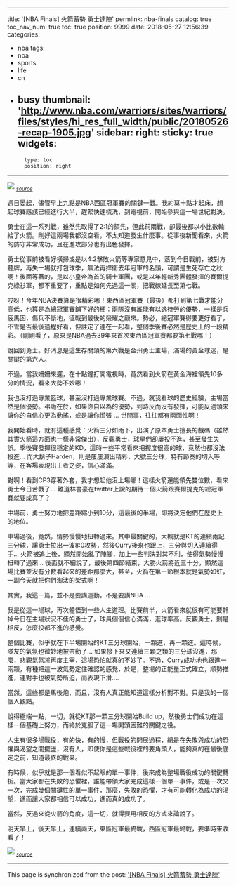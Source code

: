 
---
title: '[NBA Finals] 火箭蓄勢 勇士達陣'
permlink: nba-finals
catalog: true
toc_nav_num: true
toc: true
position: 9999
date: 2018-05-27 12:56:39
categories:
- nba
tags:
- nba
- sports
- life
- cn
- busy
thumbnail: 'http://www.nba.com/warriors/sites/warriors/files/styles/hi_res_full_width/public/20180526-recap-1905.jpg'
sidebar:
    right:
        sticky: true
widgets:
    -
        type: toc
        position: right
---


![](http://www.nba.com/warriors/sites/warriors/files/styles/hi_res_full_width/public/20180526-recap-1905.jpg)
<sub>*[source](http://www.nba.com/warriors/gameday/20180526/recap)*</sub>

週日晏起，儘管早上九點是NBA西區冠軍賽的關鍵一戰。我約莫十點才起床，想起球賽應該已經進行大半，趕緊快速梳洗，到電視前，開始參與這一場世紀對決。

勇士在這一系列戰，雖然先取得了2:1的領先，但此前兩戰，卻最後都以小比數輸給了火箭。剛好這兩場我都沒空看，不太知道發生什麼事。從事後新聞看來，火箭的防守非常成功，且在進攻部分也有出色發揮。 

勇士從事前被看好橫掃或是以4:2擊敗火箭等專家意見中，落到今日戰前，被對方聽牌，再失一場就打包球季，無法再捍衛去年冠軍的名頭，可謂是生死存亡之秋啊！後面等著的，是以小皇帝為首的騎士軍團，或是以年輕新秀團體發揮的賽爾提克綠衫軍，都不重要了，重點是如何先過這一關，把戰線延長至第七戰。

哎呀！今年NBA決賽算是很精彩哪！東西區冠軍賽（最後）都打到第七戰才能分高低，也算是為總冠軍賽鋪下好的梗：兩隊沒有誰能有以逸待勞的優勢，一樣是兵疲馬困，傷兵不斷地，征戰到最後的榮耀之巔來。勢必，總冠軍賽得要更好看了，不管是否最後過程好看，但註定了連在一起看，整個季後賽必然是歷史上的一段精彩。（剛剛看了，原來是NBA過去39年來首次東西區冠軍賽都要第七戰哪！）

說回到勇士。好消息是這生存關頭的第六戰是金州勇士主場，滿場的黃金球迷，是關鍵的第六人。

不過，當我姍姍來遲，在十點鐘打開電視時，竟然看到火箭在黃金海裡領先10多分的情況，看來大勢不妙哪！

我也沒打過專業籃球，甚至沒打過專業球賽。不過，就我看球的歷史經驗，主場當然是個優勢。弔詭在於，如果你自以為的優勢，到時反而沒有發揮，可能反過頭來讓你的自信心更為動搖，或是讓你慌張 ... 世間事，往往都有兩面性啊！

我開始看時，就有這種感覺：火箭三分如雨下，出演了原本勇士擅長的戲碼（雖然其實火箭這方面也一樣非常傑出），反觀勇士，球星們卻屢投不進，甚至發生失誤。季後賽發揮很穩定的KD，這時一些平常看來把握度很高的球，竟然也都沒法投進... 而大鬍子Harden，則是屢屢演出精彩，大號三分球，特有節奏的切入等等，在客場表現出王者之姿，信心滿滿。

對啊！看到CP3穿著外套，我才想起他沒上場哪！這樣火箭還能領先雙位數，看來勇士今日苦戰了... 難道林書豪在twitter上說的期待一個火箭跟賽爾提克的總冠軍賽就要成真了？

中場前，勇士努力地把差距縮小到10分，這最後的半場，即將決定他們在歷史上的地位。

中場過後，竟然，情勢慢慢地扭轉過來。其中最關鍵的，大概就是KT的連續兩記三分球，讓勇士拉出一波8:0攻勢，然後Curry後來也跟上，三分與切入連續得手... 火箭被追上後，顯然開始亂了陣腳，加上一些判決對其不利，使得氣勢慢慢扭轉了過來... 後面就不細說了，最後第四節結束，大勝火箭將近三十分，顯然這場比賽並沒有分數看起來的差距那麼大，甚至，火箭在第一節根本就是氣勢如虹，一副今天就把你們淘汰的架式啊！

其實，我這一篇，並不是要講運動，不是要講NBA ...

我是從這一場球，再次體悟到一些人生道理。比賽前半，火箭看來就很有可能要幹掉今日在主場狀況不佳的勇士了，球員個個信心滿滿，進球率高。反觀勇士，則是相反，怎麼投都不進的感覺。

整個比賽，似乎就在下半場開始的KT三分球開始，一顆進，再一顆進。這時候，隊友的氣氛也微妙地被帶動了... 如果接下來又連續三顆之類的三分球沒進，那麼，悲觀氣氛將再度主宰，這場恐怕就真的不妙了。不過，Curry成功地也跟進一兩顆，有種把這一波氣勢定住確認的感覺，於是，整場的正能量正式確立，順勢推進，連對手也被氣勢所迫，而表現下滑....

當然，這些都是馬後炮，而且，沒有人真正能知道這樣分析對不對。只是我的一個個人觀點。

說得極端一點，一切，就從KT那一顆三分球開始Build up，然後勇士們成功在這樣一個基礎上努力，而終於克服了這一場開頭困難的關鍵之役。

人生有很多場戰役，有的快，有的慢，但戰役的開展過程，總是在失敗與成功的恐懼與渴望之間擺盪，沒有人，即使你是這些戰役裡的要角頭人，能夠真的在最後底定之前，知道最終的戰果。

有時候，似乎就是那一個看似不起眼的單一事件，後來成為整場戰役成功的關鍵轉折。當大家都在失敗的恐懼裡，誰能帶領大家完成這樣一個單一事件，或是一次又一次，完成幾個關鍵性的單一事件，那麼，失敗的恐懼，才有可能轉化為成功的渴望，進而讓大家都相信可以成功，進而真的成功了。

當然，反過來從火箭的角度，這一切，就得要用相反的方式來論說了。

明天早上，後天早上，連續兩天，東區冠軍最終戰，西區冠軍最終戰，要準時來收看了！

![](http://images.performgroup.com/di/library/sportal_com_au/56/75/lebron_2uaw1gvrlb8f1i50afp7bcez5.jpg)
<sub>*[source](http://www.sportingnews.com/au/nba-au/news/nba-playoffs-2018-cavs-vs-pacers-lebron-james-game-7-warriors-finals/13ygnxrb8a63y10lcn8bjfldx9)*</sub>


- - -

This page is synchronized from the post: ['[NBA Finals] 火箭蓄勢 勇士達陣'](https://steemit.com/@deanliu/nba-finals)
